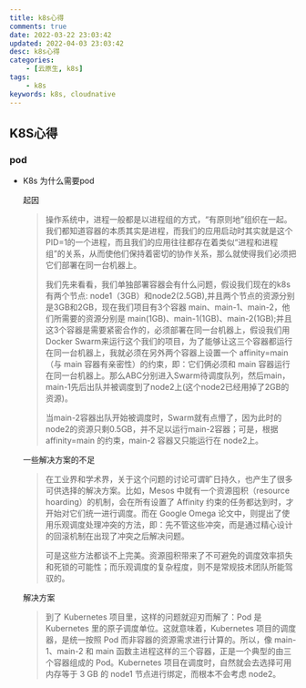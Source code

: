 ```yaml
---
title: k8s心得
comments: true
date: 2022-03-22 23:03:42
updated: 2022-04-03 23:03:42
desc: k8s心得
categories:
    - [云原生, k8s]
tags: 
    - k8s
keywords: k8s, cloudnative
---
```


## K8S心得

### pod

* K8s 为什么需要pod

  起因

  > 操作系统中，进程一般都是以进程组的方式，“有原则地”组织在一起。我们都知道容器的本质其实是进程，而我们的应用启动时其实就是这个PID=1的一个进程，而且我们的应用往往都存在着类似“进程和进程组”的关系，从而使他们保持着密切的协作关系，那么就使得我们必须把它们部署在同一台机器上。
  >
  > 我们先来看看，我们单独部署容器会有什么问题，假设我们现在的k8s有两个节点: node1（3GB）和node2(2.5GB),并且两个节点的资源分别是3GB和2GB，现在我们项目有3个容器 main、main-1、main-2，他们所需要的资源分别是 main(1GB)、main-1(1GB)、main-2(1GB);并且这3个容器是需要紧密合作的，必须部署在同一台机器上，假设我们用Docker Swarm来运行这个我们的项目，为了能够让这三个容器都运行在同一台机器上，我就必须在另外两个容器上设置一个 affinity=main（与 main 容器有亲密性）的约束，即：它们俩必须和 main 容器运行在同一台机器上。那么ABC分别进入Swarm待调度队列，然后main，main-1先后出队并被调度到了node2上(这个node2已经用掉了2GB的资源)。
  >
  > 当main-2容器出队开始被调度时，Swarm就有点懵了，因为此时的node2的资源只剩0.5GB，并不足以运行main-2容器；可是，根据 affinity=main 的约束，main-2 容器又只能运行在 node2上。

  一些解决方案的不足

  > 在工业界和学术界，关于这个问题的讨论可谓旷日持久，也产生了很多可供选择的解决方案。比如，Mesos 中就有一个资源囤积（resource hoarding）的机制，会在所有设置了 Affinity 约束的任务都达到时，才开始对它们统一进行调度。而在 Google Omega 论文中，则提出了使用乐观调度处理冲突的方法，即：先不管这些冲突，而是通过精心设计的回滚机制在出现了冲突之后解决问题。
  >
  > 可是这些方法都谈不上完美。资源囤积带来了不可避免的调度效率损失和死锁的可能性；而乐观调度的复杂程度，则不是常规技术团队所能驾驭的。

  解决方案

  > 到了 Kubernetes 项目里，这样的问题就迎刃而解了：Pod 是 Kubernetes 里的原子调度单位。这就意味着，Kubernetes 项目的调度器，是统一按照 Pod 而非容器的资源需求进行计算的。所以，像 main-1、main-2 和 main 函数主进程这样的三个容器，正是一个典型的由三个容器组成的 Pod。Kubernetes 项目在调度时，自然就会去选择可用内存等于 3 GB 的 node1 节点进行绑定，而根本不会考虑 node2。
